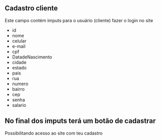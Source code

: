  ## Cadastro cliente
 Este campo contém imputs para o usuário (cliente) fazer o login  no site 

- id 
- nome 
- celular
- e-mail
- cpf
-  DatadeNascimento 
-  cidade 
- estado
-  pais 
- rua
- numero
- bairro
- cep
- senha
- salario

## No final dos imputs terá um botão de cadastrar
Possibilitando acesso ao site com teu cadastro